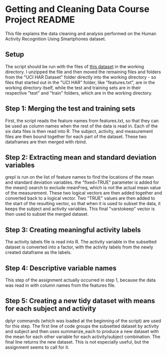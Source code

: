 # Getting and Cleaning Data Course Project README

This file explains the data cleaning and analysis performed on the Human Activity Recognition Using Smartphones dataset.

## Setup

The script should be run with the files of [this dataset](https://d396qusza40orc.cloudfront.net/getdata%2Fprojectfiles%2FUCI%20HAR%20Dataset.zip) in the working directory. I unzipped the file and then moved the remaining files and folders from the "UCI HAR Dataset" folder directly into the working directory - so files that started out in the "UCI HAR" folder, like "features.txt", are in the working directory itself, while the test and training sets are in their respective "test" and "train" folders, which are in the working directory.

## Step 1: Merging the test and training sets

First, the script reads the feature names from features.txt, so that they can be used as column names when the rest of the data is read in. Each of the six data files is then read into R. The subject, activity, and measurement files are then bound together for each part of the dataset. These two dataframes are then merged with rbind.

## Step 2: Extracting mean and standard deviation variables

grepl is run on the list of feature names to find the locations of the mean and standard deviation variables. the "fixed=TRUE" parameter is added for the mean() search to exclude meanFreq, which is not the actual mean value of the measurement. These two logical vectors are then added together and converted back to a logical vector. Two "TRUE" values are then added to the start of the resulting vector, so that when it is used to subset the data, it keeps the subject and activity variables. This final "varstokeep" vector is then used to subset the merged dataset.

## Step 3: Creating meaningful activity labels

The activity labels file is read into R. The activity variable in the subsetted dataset is converted into a factor, with the activity labels from the newly created dataframe as the labels.

## Step 4: Descriptive variable names

This step of the assignment actually occurred in step 1, because the data was read in with column names from the features file.

## Step 5: Creating a new tidy dataset with means for each subject and activity
dplyr commands (which was loaded at the beginning of the script) are used for this step. The first line of code groups the subsetted dataset by activity and subject and then uses summarize_each to produce a new dataset with the mean for each other variable for each activity/subject combination. The final line returns the new dataset. This is not especially useful, but the assignment seems to call for it.

